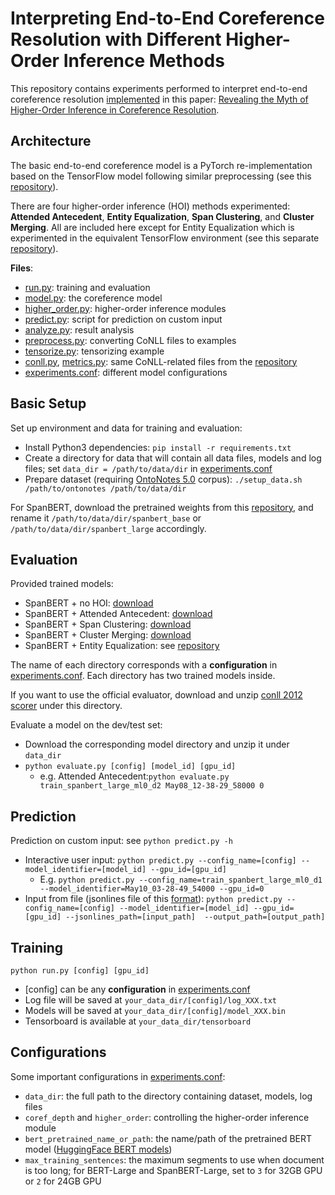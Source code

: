 # Interpreting End-to-End Coreference Resolution with Different Higher-Order Inference Methods

This repository contains experiments performed to interpret end-to-end coreference resolution [implemented](https://github.com/emorynlp/coref-hoi) in this paper: [Revealing the Myth of Higher-Order Inference in Coreference Resolution](https://www.aclweb.org/anthology/2020.emnlp-main.686.pdf).

## Architecture

The basic end-to-end coreference model is a PyTorch re-implementation based on the TensorFlow model following similar preprocessing (see this [repository](https://github.com/mandarjoshi90/coref)).

There are four higher-order inference (HOI) methods experimented: **Attended Antecedent**, **Entity Equalization**, **Span Clustering**, and **Cluster Merging**. All are included here except for Entity Equalization which is experimented in the equivalent TensorFlow environment (see this separate [repository](https://github.com/lxucs/coref-ee)).

**Files**:
* [run.py](run.py): training and evaluation
* [model.py](model.py): the coreference model
* [higher_order.py](higher_order.py): higher-order inference modules
* [predict.py](predict.py): script for prediction on custom input
* [analyze.py](analyze.py): result analysis
* [preprocess.py](preprocess.py): converting CoNLL files to examples
* [tensorize.py](tensorize.py): tensorizing example
* [conll.py](conll.py), [metrics.py](metrics.py): same CoNLL-related files from the [repository](https://github.com/mandarjoshi90/coref)
* [experiments.conf](experiments.conf): different model configurations

## Basic Setup
Set up environment and data for training and evaluation:
* Install Python3 dependencies: `pip install -r requirements.txt`
* Create a directory for data that will contain all data files, models and log files; set `data_dir = /path/to/data/dir` in [experiments.conf](experiments.conf)
* Prepare dataset (requiring [OntoNotes 5.0](https://catalog.ldc.upenn.edu/LDC2013T19) corpus): `./setup_data.sh /path/to/ontonotes /path/to/data/dir`

For SpanBERT, download the pretrained weights from this [repository](https://github.com/facebookresearch/SpanBERT), and rename it `/path/to/data/dir/spanbert_base` or `/path/to/data/dir/spanbert_large` accordingly.

## Evaluation
Provided trained models:
* SpanBERT + no HOI: [download](https://cs.emory.edu/~lxu85/train_spanbert_large_ml0_d1.tar)
* SpanBERT + Attended Antecedent: [download](https://cs.emory.edu/~lxu85/train_spanbert_large_ml0_d2.tar)
* SpanBERT + Span Clustering: [download](https://cs.emory.edu/~lxu85/train_spanbert_large_ml0_sc.tar)
* SpanBERT + Cluster Merging: [download](https://cs.emory.edu/~lxu85/train_spanbert_large_ml0_cm_fn1000_max_dloss.tar)
* SpanBERT + Entity Equalization: see [repository](https://github.com/lxucs/coref-ee)

The name of each directory corresponds with a **configuration** in [experiments.conf](experiments.conf). Each directory has two trained models inside.

If you want to use the official evaluator, download and unzip [conll 2012 scorer](https://cs.emory.edu/~lxu85/conll-2012.zip) under this directory.

Evaluate a model on the dev/test set:
* Download the corresponding model directory and unzip it under `data_dir`
* `python evaluate.py [config] [model_id] [gpu_id]`
    * e.g. Attended Antecedent:`python evaluate.py train_spanbert_large_ml0_d2 May08_12-38-29_58000 0`

## Prediction
Prediction on custom input: see `python predict.py -h`
* Interactive user input: `python predict.py --config_name=[config] --model_identifier=[model_id] --gpu_id=[gpu_id]`
    * E.g. `python predict.py --config_name=train_spanbert_large_ml0_d1 --model_identifier=May10_03-28-49_54000 --gpu_id=0`
* Input from file (jsonlines file of this [format](https://github.com/mandarjoshi90/coref#batched-prediction-instructions)): `python predict.py --config_name=[config] --model_identifier=[model_id] --gpu_id=[gpu_id] --jsonlines_path=[input_path]  --output_path=[output_path]`
## Training
`python run.py [config] [gpu_id]`

* [config] can be any **configuration** in [experiments.conf](experiments.conf)
* Log file will be saved at `your_data_dir/[config]/log_XXX.txt`
* Models will be saved at `your_data_dir/[config]/model_XXX.bin`
* Tensorboard is available at `your_data_dir/tensorboard`


## Configurations
Some important configurations in [experiments.conf](experiments.conf):
* `data_dir`: the full path to the directory containing dataset, models, log files
* `coref_depth` and `higher_order`: controlling the higher-order inference module
* `bert_pretrained_name_or_path`: the name/path of the pretrained BERT model ([HuggingFace BERT models](https://huggingface.co/transformers/main_classes/model.html#transformers.PreTrainedModel.from_pretrained))
* `max_training_sentences`: the maximum segments to use when document is too long; for BERT-Large and SpanBERT-Large, set to `3` for 32GB GPU or `2` for 24GB GPU


